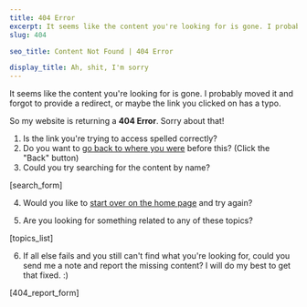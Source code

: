 ```yaml
---
title: 404 Error
excerpt: It seems like the content you're looking for is gone. I probably moved it and forgot to provide a redirect, or maybe the link you clicked on has a typo.
slug: 404

seo_title: Content Not Found | 404 Error

display_title: Ah, shit, I'm sorry
---
```

It seems like the content you're looking for is gone. I probably moved it and forgot to provide a redirect, or maybe the link you clicked on has a typo.

So my website is returning a **404 Error**. Sorry about that!

1. Is the link you're trying to access spelled correctly?
2. Do you want to [go back to where you were](js:back) before this? (Click the "Back" button)
3. Could you try searching for the content by name?

[search_form]

4. Would you like to [start over on the home page](/) and try again?

5. Are you looking for something related to any of these topics?

[topics_list]

6. If all else fails and you still can't find what you're looking for, could you send me a note and report the missing content? I will do my best to get that fixed. :)

[404_report_form]